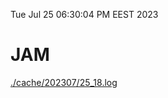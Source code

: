 Tue Jul 25 06:30:04 PM EEST 2023
# JAM
<a href='./cache/202307/25_18.log'>./cache/202307/25_18.log</a>
